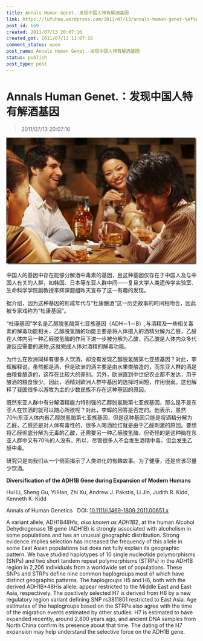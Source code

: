 ```yaml
---
title: Annals Human Genet.-发现中国人特有解酒基因
link: https://lufuhao.wordpress.com/2011/07/13/annals-human-genet-%ef%bc%9a%e5%8f%91%e7%8e%b0%e4%b8%ad%e5%9b%bd%e4%ba%ba%e7%89%b9%e6%9c%89%e8%a7%a3%e9%85%92%e5%9f%ba%e5%9b%a0/
post_id: 669
created: 2011/07/13 20:07:16
created_gmt: 2011/07/13 11:07:16
comment_status: open
post_name: Annals Human Genet.-发现中国人特有解酒基因
status: publish
post_type: post
---
```


# Annals Human Genet.：发现中国人特有解酒基因

> 2011/07/13 20:07:16

 

![20110713-200716-0001](/assets/images/20110713-200716-0001.jpg)

中国人的基因中存在能够分解酒中毒素的基因，且这种基因仅存在于中国人及与中国人有关的人群，如韩国、日本等东亚人群中间——复旦大学人类遗传学实验室、生命科学学院副教授李辉课题组昨天宣布了这一有趣的发现。 

据介绍，因为这种基因的形成年代与“杜康酿酒”这一历史故事的时间相吻合，因此被专家戏称为“杜康基因”。 

“杜康基因”学名是乙醇脱氢酶第七亚族基因（ADH－1－B）,与酒精及一些相关毒素的解毒功能相关，乙醇脱氢酶的功能主要是将人体摄入的酒精分解为乙醛，乙醛在人体内另一种乙醛脱氢酶的作用下进一步被分解为乙酸，而乙酸是人体内众多代谢反应需要的底物,这就完成人体对酒精的解毒功能。 

为什么在欧洲同样有很多人饮酒，却没有发现乙醇脱氢酶第七亚族基因？对此，李辉解释说，虽然都是酒，但是欧洲的酒主要是由水果类酿造的，而东亚人群的酒是由粮食酿造的，这存在比较大的差别。另外，欧洲直到中世纪农业都不发达，用于酿酒的粮食很少。因此，酒精对欧洲人群中基因的选择时间短，作用很弱。这也解释了我国很多以游牧为主的少数民族不存在这种基因的原因。 

既然东亚人群中有分解酒精能力特别强的乙醇脱氢酶第七亚族基因，那么是不是东亚人在饮酒时就可以随心所欲呢？对此，李辉的回答是否定的。他表示，虽然70％东亚人体内有乙醇脱氢酶第七亚族基因，但是这种基因只能是将酒精分解为乙醛，乙醛还是对人体有毒性的，很多人喝酒脸红就是由于乙醛刺激的原因。要想将乙醛彻底分解为无毒的乙酸，还需要另一种乙醛脱氢酶，但奇怪的是这种酶在东亚人群中又有70％的人没有。所以，尽管很多人不会发生酒精中毒，但会发生乙醛中毒。 

研究只是向我们从一个侧面揭示了人类进化的有趣故事。为了健康，还是应该尽量少饮酒。 

 

**Diversification of the ADH1B Gene during Expansion of Modern Humans**

Hui Li, Sheng Gu, Yi Han, Zhi Xu, Andrew J. Pakstis, Li Jin, Judith R. Kidd, Kenneth K. Kidd

Annals of Human Genetics   DOI: [10.1111/j.1469-1809.2011.00651.x](http://doi.org/10.1111/j.1469-1809.2011.00651.x)

A variant allele, ADH1B*48His, also known as ADH1B*2, at the human Alcohol Dehydrogenase 1B gene (ADH1B) is strongly associated with alcoholism in some populations and has an unusual geographic distribution. Strong evidence implies selection has increased the frequency of this allele in some East Asian populations but does not fully explain its geographic pattern. We have studied haplotypes of 10 single nucleotide polymorphisms (SNPs) and two short tandem repeat polymorphisms (STRPs) in the ADH1B region in 2,206 individuals from a worldwide set of populations. These SNPs and STRPs define nine common haplogroups most of which have distinct geographic patterns. The haplogroups H5 and H6, both with the derived ADH1B*48His allele, appear restricted to the Middle East and East Asia, respectively. The positively selected H7 is derived from H6 by a new regulatory region variant defining SNP rs3811801 restricted to East Asia. Age estimates of the haplogroups based on the STRPs also agree with the time of the migration events estimated by other studies. H7 is estimated to have expanded recently, around 2,800 years ago, and ancient DNA samples from North China confirm its presence about that time. The dating of the H7 expansion may help understand the selective force on the ADH1B gene.
